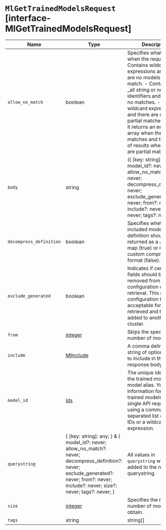 # `MlGetTrainedModelsRequest` [interface-MlGetTrainedModelsRequest]

| Name | Type | Description |
| - | - | - |
| `allow_no_match` | boolean | Specifies what to do when the request: - Contains wildcard expressions and there are no models that match. - Contains the _all string or no identifiers and there are no matches. - Contains wildcard expressions and there are only partial matches. If true, it returns an empty array when there are no matches and the subset of results when there are partial matches. |
| `body` | string | ({ [key: string]: any; } & { model_id?: never; allow_no_match?: never; decompress_definition?: never; exclude_generated?: never; from?: never; include?: never; size?: never; tags?: never; }) | All values in `body` will be added to the request body. |
| `decompress_definition` | boolean | Specifies whether the included model definition should be returned as a JSON map (true) or in a custom compressed format (false). |
| `exclude_generated` | boolean | Indicates if certain fields should be removed from the configuration on retrieval. This allows the configuration to be in an acceptable format to be retrieved and then added to another cluster. |
| `from` | [integer](./integer.md) | Skips the specified number of models. |
| `include` | [MlInclude](./MlInclude.md) | A comma delimited string of optional fields to include in the response body. |
| `model_id` | [Ids](./Ids.md) | The unique identifier of the trained model or a model alias. You can get information for multiple trained models in a single API request by using a comma-separated list of model IDs or a wildcard expression. |
| `querystring` | { [key: string]: any; } & { model_id?: never; allow_no_match?: never; decompress_definition?: never; exclude_generated?: never; from?: never; include?: never; size?: never; tags?: never; } | All values in `querystring` will be added to the request querystring. |
| `size` | [integer](./integer.md) | Specifies the maximum number of models to obtain. |
| `tags` | string | string[] | A comma delimited string of tags. A trained model can have many tags, or none. When supplied, only trained models that contain all the supplied tags are returned. |
